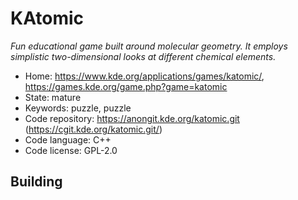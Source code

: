 # KAtomic

_Fun educational game built around molecular geometry. It employs simplistic two-dimensional looks at different chemical elements._

- Home: https://www.kde.org/applications/games/katomic/, https://games.kde.org/game.php?game=katomic
- State: mature
- Keywords: puzzle, puzzle
- Code repository: https://anongit.kde.org/katomic.git (https://cgit.kde.org/katomic.git/)
- Code language: C++
- Code license: GPL-2.0

## Building

